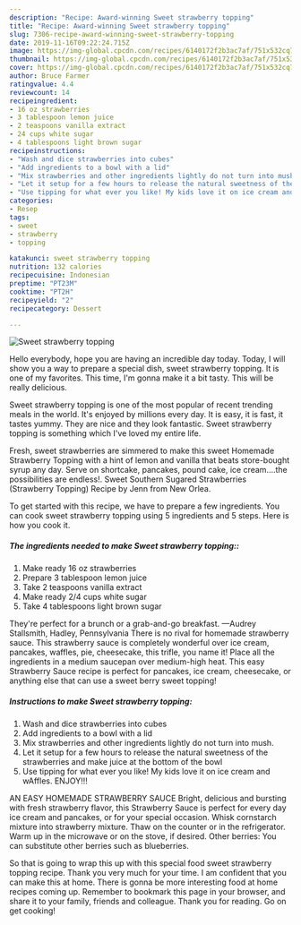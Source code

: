 ```yaml
---
description: "Recipe: Award-winning Sweet strawberry topping"
title: "Recipe: Award-winning Sweet strawberry topping"
slug: 7306-recipe-award-winning-sweet-strawberry-topping
date: 2019-11-16T09:22:24.715Z
image: https://img-global.cpcdn.com/recipes/6140172f2b3ac7af/751x532cq70/sweet-strawberry-topping-recipe-main-photo.jpg
thumbnail: https://img-global.cpcdn.com/recipes/6140172f2b3ac7af/751x532cq70/sweet-strawberry-topping-recipe-main-photo.jpg
cover: https://img-global.cpcdn.com/recipes/6140172f2b3ac7af/751x532cq70/sweet-strawberry-topping-recipe-main-photo.jpg
author: Bruce Farmer
ratingvalue: 4.4
reviewcount: 14
recipeingredient:
- 16 oz strawberries
- 3 tablespoon lemon juice
- 2 teaspoons vanilla extract
- 24 cups white sugar
- 4 tablespoons light brown sugar
recipeinstructions:
- "Wash and dice strawberries into cubes"
- "Add ingredients to a bowl with a lid"
- "Mix strawberries and other ingredients lightly do not turn into mush."
- "Let it setup for a few hours to release the natural sweetness of the strawberries and make juice at the bottom of the bowl"
- "Use tipping for what ever you like! My kids love it on ice cream and wAffles. ENJOY!!!"
categories:
- Resep
tags:
- sweet
- strawberry
- topping

katakunci: sweet strawberry topping
nutrition: 132 calories
recipecuisine: Indonesian
preptime: "PT23M"
cooktime: "PT2H"
recipeyield: "2"
recipecategory: Dessert

---
```



![Sweet strawberry topping](https://img-global.cpcdn.com/recipes/6140172f2b3ac7af/751x532cq70/sweet-strawberry-topping-recipe-main-photo.jpg)

Hello everybody, hope you are having an incredible day today. Today, I will show you a way to prepare a special dish, sweet strawberry topping. It is one of my favorites. This time, I'm gonna make it a bit tasty. This will be really delicious.

Sweet strawberry topping is one of the most popular of recent trending meals in the world. It's enjoyed by millions every day. It is easy, it is fast, it tastes yummy. They are nice and they look fantastic. Sweet strawberry topping is something which I've loved my entire life.

Fresh, sweet strawberries are simmered to make this sweet Homemade Strawberry Topping with a hint of lemon and vanilla that beats store-bought syrup any day. Serve on shortcake, pancakes, pound cake, ice cream….the possibilities are endless!. Sweet Southern Sugared Strawberries (Strawberry Topping) Recipe by Jenn from New Orlea.


To get started with this recipe, we have to prepare a few ingredients. You can cook sweet strawberry topping using 5 ingredients and 5 steps. Here is how you cook it.

##### The ingredients needed to make Sweet strawberry topping::

1. Make ready 16 oz strawberries
1. Prepare 3 tablespoon lemon juice
1. Take 2 teaspoons vanilla extract
1. Make ready 2/4 cups white sugar
1. Take 4 tablespoons light brown sugar


They&#39;re perfect for a brunch or a grab-and-go breakfast. —Audrey Stallsmith, Hadley, Pennsylvania There is no rival for homemade strawberry sauce. This strawberry sauce is completely wonderful over ice cream, pancakes, waffles, pie, cheesecake, this trifle, you name it! Place all the ingredients in a medium saucepan over medium-high heat. This easy Strawberry Sauce recipe is perfect for pancakes, ice cream, cheesecake, or anything else that can use a sweet berry sweet topping! 

##### Instructions to make Sweet strawberry topping:

1. Wash and dice strawberries into cubes
1. Add ingredients to a bowl with a lid
1. Mix strawberries and other ingredients lightly do not turn into mush.
1. Let it setup for a few hours to release the natural sweetness of the strawberries and make juice at the bottom of the bowl
1. Use tipping for what ever you like! My kids love it on ice cream and wAffles. ENJOY!!!


AN EASY HOMEMADE STRAWBERRY SAUCE Bright, delicious and bursting with fresh strawberry flavor, this Strawberry Sauce is perfect for every day ice cream and pancakes, or for your special occasion. Whisk cornstarch mixture into strawberry mixture. Thaw on the counter or in the refrigerator. Warm up in the microwave or on the stove, if desired. Other berries: You can substitute other berries such as blueberries. 

So that is going to wrap this up with this special food sweet strawberry topping recipe. Thank you very much for your time. I am confident that you can make this at home. There is gonna be more interesting food at home recipes coming up. Remember to bookmark this page in your browser, and share it to your family, friends and colleague. Thank you for reading. Go on get cooking!
